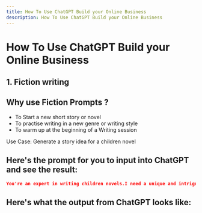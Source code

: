 ```yaml
---
title: How To Use ChatGPT Build your Online Business
description: How To Use ChatGPT Build your Online Business
---
```


# How To Use ChatGPT Build your Online Business

## 1. Fiction writing 

##  Why use Fiction Prompts ?
- To Start a new short story or novel
- To practise writing in a new genre or writing style
- To warm up at the beginning of a Writing session

Use Case: Generate a story idea for a children novel 

## Here's the prompt for you to input into ChatGPT and see the result:
```json
You're an expert in writing children novels.I need a unique and intriguing story idea for a children novel about how to promote kindness in the world Can you provide me with a compelling concept?”
```
## Here's what the output from ChatGPT looks like:

